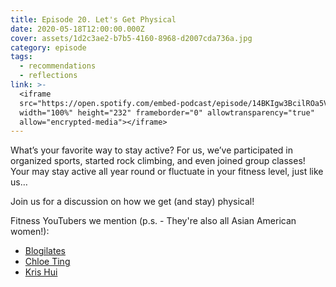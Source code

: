 ```yaml
---
title: Episode 20. Let's Get Physical
date: 2020-05-18T12:00:00.000Z
cover: assets/1d2c3ae2-b7b5-4160-8968-d2007cda736a.jpg
category: episode
tags:
  - recommendations
  - reflections
link: >-
  <iframe
  src="https://open.spotify.com/embed-podcast/episode/14BKIgw3BcilROa5VUnZ5S"
  width="100%" height="232" frameborder="0" allowtransparency="true"
  allow="encrypted-media"></iframe>
---
```

What’s your favorite way to stay active? For us, we’ve participated in organized sports, started rock climbing, and even joined group classes! Your may stay active all year round or fluctuate in your fitness level, just like us…

Join us for a discussion on how we get (and stay) physical!

Fitness YouTubers we mention (p.s. - They're also all Asian American women!): 

* [Blogilates](https://www.blogilates.com/)
* [Chloe Ting](https://www.chloeting.com/program/)
* [Kris Hui](https://www.youtube.com/channel/UCq71kk9ucgkNapX3RCriKKw)



[](https://www.youtube.com/channel/UCq71kk9ucgkNapX3RCriKKw)

[](https://www.chloeting.com/program/)